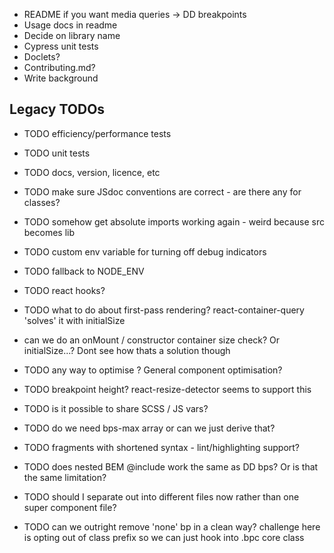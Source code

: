 * README if you want media queries -> DD breakpoints
* Usage docs in readme
* Decide on library name
* Cypress unit tests
* Doclets?
* Contributing.md?
* Write background

## Legacy TODOs
- TODO efficiency/performance tests
- TODO unit tests
- TODO docs, version, licence, etc
- TODO make sure JSdoc conventions are correct - are there any for classes?

- TODO somehow get absolute imports working again - weird because src becomes lib
- TODO custom env variable for turning off debug indicators
- TODO fallback to NODE_ENV
- TODO react hooks?
- TODO what to do about first-pass rendering? react-container-query 'solves' it with initialSize
- can we do an onMount / constructor container size check? Or initialSize...? Dont see how thats a solution though
- TODO any way to optimise <Breakpoint/>? General component optimisation?
- TODO breakpoint height? react-resize-detector seems to support this
- TODO is it possible to share SCSS / JS vars?
- TODO do we need bps-max array or can we just derive that?
- TODO fragments with shortened syntax - lint/highlighting support?
- TODO does nested BEM @include work the same as DD bps? Or is that the same limitation?
- TODO should I separate out into different files now rather than one super component file?
- TODO can we outright remove 'none' bp in a clean way? challenge here is opting out of class prefix so we can just hook into .bpc core class
